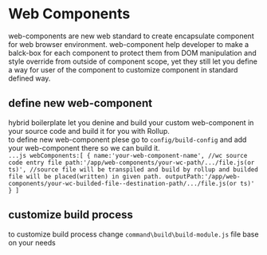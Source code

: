 # Web Components

web-components are new web standard to create encapsulate component for web browser environment.
web-component help developer to make a balck-box for each component to protect them from DOM manipulation and style override from outside of component scope, yet they still let you define a way for user of the component to customize component in standard defined way.

## define new web-component 

hybrid boilerplate let you denine and build your custom web-component in your source code and build it for you with Rollup.    
to define new web-component plese go to `config/build-config` and add your web-component there so we can build it.    
`
...js
webComponents:[
    {
        name:'your-web-component-name',
        //wc source code entry file
        path:'/app/web-components/your-wc-path/.../file.js(or ts)',
        //source file will be transpiled and build by rollup and builded file will be placed(written) in given path.
        outputPath:'/app/web-components/your-wc-builded-file--destination-path/.../file.js(or ts)'
    }
]
`
## customize build process

to customize build process change `command\build\build-module.js` file base on your needs